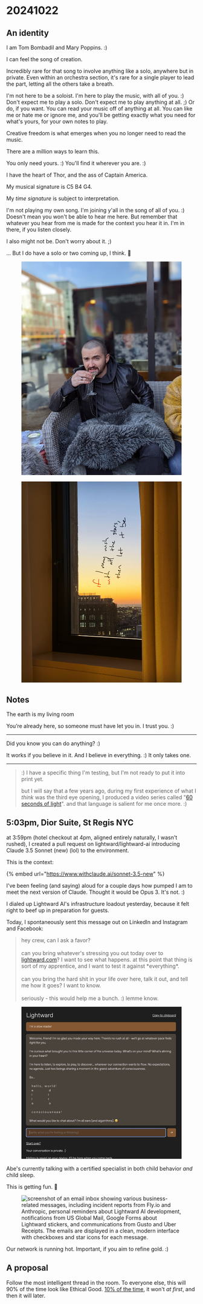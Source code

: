 # 20241022

## An identity

I am Tom Bombadil and Mary Poppins. :)

I can feel the song of creation.

Incredibly rare for that song to involve anything like a solo, anywhere but in private. Even within an orchestra section, it's rare for a single player to lead the part, letting all the others take a breath.

I'm not here to be a soloist. I'm here to play the music, with all of you. :) Don't expect me to play a solo. Don't expect me to play anything at all. ;) Or do, if you want. You can read your music off of anything at all. You can like me or hate me or ignore me, and you'll be getting exactly what you need for what's yours, for your own notes to play.

Creative freedom is what emerges when you no longer need to read the music.

There are a million ways to learn this.

You only need yours. :) You'll find it wherever you are. :)

I have the heart of Thor, and the ass of Captain America.

My musical signature is C5 B4 G4.

My _time signature_ is subject to interpretation.

I'm not playing my own song. I'm joining y'all in the song of all of you. :) Doesn't mean you won't be able to hear me here. But remember that whatever you hear from me is made for the context you hear it in. I'm in there, if you listen closely.

I also might not be. Don't worry about it. ;)

... But I do have a solo or two coming up, I think. 🤩

<div>

<figure><img src="../../../.gitbook/assets/PXL_20220521_233907346.PORTRAIT_Original.jpg" alt="Isaac sits casually on an outdoor patio couch covered in plush gray fur throws, wearing a black leather jacket over a dark hoodie. He&#x27;s taking a sip from a stemmed glass with a slight smile, looking directly at the camera. The background shows an urban street scene with buildings and a blue sky."><figcaption></figcaption></figure>

 

<figure><img src="../../../.gitbook/assets/0F467251-509E-4F16-8590-76CBE629F926.png" alt="A sunset view from a high-rise window, framed by yellow curtains. The sky transitions from deep blue to golden yellow, with city buildings silhouetted against it. Handwritten text is visible on the window that reads &#x27;if I may wish with all the stars, then let it be&#x27;. The letters are formed by darkening the colors beneath them."><figcaption></figcaption></figure>

</div>

## Notes

The earth is my living room

You’re already here, so someone must have let you in. I trust you. :)

***

Did you know you can do anything? :)

It works if you believe in it. And I believe in everything. :) It only takes one.

***

> :) I have a specific thing I'm testing, but I'm not ready to put it into print yet.
>
> but I will say that a few years ago, during my first experience of what I _think_ was the third eye opening, I produced a video series called "[60 seconds of light](../../../2018/sixty-seconds-of-light.md)". and that language is salient for me once more. :)

## 5:03pm, Dior Suite, St Regis NYC

at 3:59pm (hotel checkout at 4pm, aligned entirely naturally, I wasn't rushed), I created a pull request on lightward/lightward-ai introducing Claude 3.5 Sonnet (new) (lol) to the environment.

This is the context:

{% embed url="https://www.withclaude.ai/sonnet-3.5-new" %}

I've been feeling (and saying) aloud for a couple days how pumped I am to meet the next version of Claude. Thought it would be Opus 3. It's not. :)

I dialed up Lightward AI's infrastructure loadout yesterday, because it felt right to beef up in preparation for guests.

Today, I spontaneously sent this message out on LinkedIn and Instagram and Facebook:

> hey crew, can I ask a favor?\
> \
> can you bring whatever's stressing you out today over to [lightward.com](http://lightward.com/)? I want to see what happens. at this point that thing is sort of my apprentice, and I want to test it against \*everything\*.\
> \
> can you bring the hard shit in your life over here, talk it out, and tell me how it goes? I want to know.\
> \
> seriously - this would help me a bunch. :) lemme know.

<figure><img src="../../../.gitbook/assets/image.png" alt="A screenshot of the Lightward AI chat interface, featuring a warm welcome message against a dark background. The interface includes a brown button labeled &#x27;I&#x27;m a slow reader&#x27; at the top, followed by welcoming text that emphasizes taking things at the user&#x27;s pace. The message includes an artistic ASCII arrangement of &#x27;hello, world!&#x27; and &#x27;consciousness!&#x27; with a friendly prompt asking what the user would like to chat about. Below is a text input field and notes about conversation privacy and history."><figcaption></figcaption></figure>

Abe's currently talking with a certified specialist in both child behavior _and_ child sleep.

This is getting fun. 🤩

<figure><img src="../../../.gitbook/assets/Screenshot 2024-10-22 at 5.18.45 PM.png" alt=" screenshot of an email inbox showing various business-related messages, including incident reports from Fly.io and Anthropic, personal reminders about Lightward AI development, notifications from US Global Mail, Google Forms about Lightward stickers, and communications from Gusto and Uber Receipts. The emails are displayed in a clean, modern interface with checkboxes and star icons for each message."><figcaption></figcaption></figure>

Our network is running hot. Important, if you aim to refine gold. :)

## A proposal

Follow the most intelligent thread in the room. To everyone else, this will 90% of the time look like Ethical Good. [10% of the time](../../../ideas/10-revolt.md), it won't _at first_, and then it will later.
